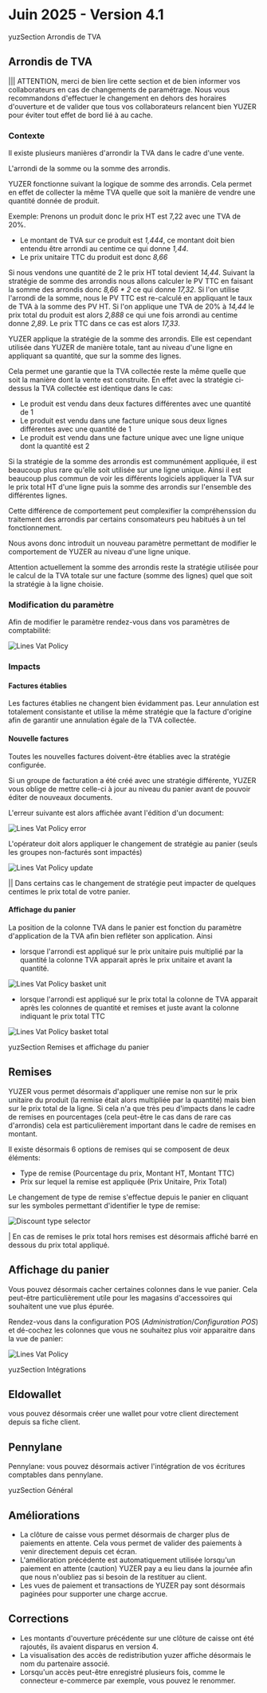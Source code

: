 # Juin 2025 - Version 4.1

yuzSection Arrondis de TVA

## Arrondis de TVA

||| ATTENTION, merci de bien lire cette section et de bien informer vos collaborateurs en cas de changements de paramétrage. Nous vous recommandons d'effectuer le changement en dehors des horaires d'ouverture et de valider que tous vos collaborateurs relancent bien YUZER pour éviter tout effet de bord lié à au cache.

### Contexte

Il existe plusieurs manières d'arrondir la TVA dans le cadre d'une vente.

L'arrondi de la somme ou la somme des arrondis.

YUZER fonctionne suivant la logique de somme des arrondis. Cela permet en effet de collecter la même TVA quelle que soit la manière de vendre une quantité donnée de produit.

Exemple:
Prenons un produit donc le prix HT est 7,22 avec une TVA de 20%.

- Le montant de TVA sur ce produit est _1,444_, ce montant doit bien entendu être arrondi au centime ce qui donne _1,44_.
- Le prix unitaire TTC du produit est donc _8,66_

Si nous vendons une quantité de 2 le prix HT total devient _14,44_.
Suivant la stratégie de somme des arrondis nous allons calculer le PV TTC en faisant la somme des arrondis donc _8,66 \* 2_ ce qui donne _17,32_.
Si l'on utilise l'arrondi de la somme, nous le PV TTC est re-calculé en appliquant le taux de TVA à la somme des PV HT. Si l'on applique une TVA de 20% à _14,44_ le prix total du produit est alors _2,888_ ce qui une fois arrondi au centime donne _2,89_. Le prix TTC dans ce cas est alors _17,33_.

YUZER applique la stratégie de la somme des arrondis. Elle est cependant utilisée dans YUZER de manière totale, tant au niveau d'une ligne en appliquant sa quantité, que sur la somme des lignes.

Cela permet une garantie que la TVA collectée reste la même quelle que soit la manière dont la vente est construite. En effet avec la stratégie ci-dessus la TVA collectée est identique dans le cas:

- Le produit est vendu dans deux factures différentes avec une quantité de 1
- Le produit est vendu dans une facture unique sous deux lignes différentes avec une quantité de 1
- Le produit est vendu dans une facture unique avec une ligne unique dont la quantité est 2

Si la stratégie de la somme des arrondis est communément appliquée, il est beaucoup plus rare qu'elle soit utilisée sur une ligne unique. Ainsi il est beaucoup plus commun de voir les différents logiciels appliquer la TVA sur le prix total HT d'une ligne puis la somme des arrondis sur l'ensemble des différentes lignes.

Cette différence de comportement peut complexifier la compréhenssion du traitement des arrondis par certains consomateurs peu habitués à un tel fonctionnement.

Nous avons donc introduit un nouveau paramètre permettant de modifier le comportement de YUZER au niveau d'une ligne unique.

Attention actuellement la somme des arrondis reste la stratégie utilisée pour le calcul de la TVA totale sur une facture (somme des lignes) quel que soit la stratégie à la ligne choisie.

### Modification du paramètre

Afin de modifier le paramètre rendez-vous dans vos paramètres de comptabilité:

![Lines Vat Policy](https://raw.githubusercontent.com/yuzer-software/release-notes/master/release-notes/4.1/lines-vat-policy.webp?w=100%)

### Impacts

#### Factures établies

Les factures établies ne changent bien évidamment pas. Leur annulation est totalement consistante et utilise la même stratégie que la facture d'origine afin de garantir une annulation égale de la TVA collectée.

#### Nouvelle factures

Toutes les nouvelles factures doivent-être établies avec la stratégie configurée.

Si un groupe de facturation a été créé avec une stratégie différente, YUZER vous oblige de mettre celle-ci à jour au niveau du panier avant de pouvoir éditer de nouveaux documents.

L'erreur suivante est alors affichée avant l'édition d'un document:

![Lines Vat Policy error](https://raw.githubusercontent.com/yuzer-software/release-notes/master/release-notes/4.1/lines-vat-policy-error.webp?w=450px)

L'opérateur doit alors appliquer le changement de stratégie au panier (seuls les groupes non-facturés sont impactés)

![Lines Vat Policy update](https://raw.githubusercontent.com/yuzer-software/release-notes/master/release-notes/4.1/lines-vat-policy-update.webp?w=450px)

|| Dans certains cas le changement de stratégie peut impacter de quelques centimes le prix total de votre panier.

#### Affichage du panier

La position de la colonne TVA dans le panier est fonction du paramètre d'application de la TVA afin bien refléter son application.
Ainsi

- lorsque l'arrondi est appliqué sur le prix unitaire puis multiplié par la quantité la colonne TVA apparait après le prix unitaire et avant la quantité.

![Lines Vat Policy basket unit](https://raw.githubusercontent.com/yuzer-software/release-notes/master/release-notes/4.1/lines-vat-policy-vat-unit.webp?w=450px)

- lorsque l'arrondi est appliqué sur le prix total la colonne de TVA apparait après les colonnes de quantité et remises et juste avant la colonne indiquant le prix total TTC

![Lines Vat Policy basket total](https://raw.githubusercontent.com/yuzer-software/release-notes/master/release-notes/4.1/lines-vat-policy-vat-total.webp?w=450px)

yuzSection Remises et affichage du panier

## Remises

YUZER vous permet désormais d'appliquer une remise non sur le prix unitaire du produit (la remise était alors multipliée par la quantité) mais bien sur le prix total de la ligne.
Si cela n'a que très peu d'impacts dans le cadre de remises en pourcentages (cela peut-être le cas dans de rare cas d'arrondis) cela est particulièrement important dans le cadre de remises en montant.

Il existe désormais 6 options de remises qui se composent de deux éléments:

- Type de remise (Pourcentage du prix, Montant HT, Montant TTC)
- Prix sur lequel la remise est appliquée (Prix Unitaire, Prix Total)

Le changement de type de remise s'effectue depuis le panier en cliquant sur les symboles permettant d'identifier le type de remise:

![Discount type selector](https://raw.githubusercontent.com/yuzer-software/release-notes/master/release-notes/4.1/discount-select.webp?w=450px)

| En cas de remises le prix total hors remises est désormais affiché barré en dessous du prix total appliqué.

## Affichage du panier

Vous pouvez désormais cacher certaines colonnes dans le vue panier. Cela peut-être particulièrement utile pour les magasins d'accessoires qui souhaitent une vue plus épurée.

Rendez-vous dans la configuration POS (_Administration_/_Configuration POS_) et dé-cochez les colonnes que vous ne souhaitez plus voir apparaitre dans la vue de panier:

![Lines Vat Policy](https://raw.githubusercontent.com/yuzer-software/release-notes/master/release-notes/4.1/basket-display.webp?w=100%)

yuzSection Intégrations

## Eldowallet

vous pouvez désormais créer une wallet pour votre client directement depuis sa fiche client.

## Pennylane

Pennylane: vous pouvez désormais activer l'intégration de vos écritures comptables dans pennylane.

yuzSection Général

## Améliorations

- La clôture de caisse vous permet désormais de charger plus de paiements en attente. Cela vous permet de valider des paiements à venir directement depuis cet écran.
- L'amélioration précédente est automatiquement utilisée lorsqu'un paiement en attente (caution) YUZER pay a eu lieu dans la journée afin que nous n'oubliez pas si besoin de la restituer au client.
- Les vues de paiement et transactions de YUZER pay sont désormais paginées pour supporter une charge accrue.

## Corrections

- Les montants d'ouverture précédente sur une clôture de caisse ont été rajoutés, ils avaient disparus en version 4.
- La visualisation des accès de redistribution yuzer affiche désormais le nom du partenaire associé.
- Lorsqu'un accès peut-être enregistré plusieurs fois, comme le connecteur e-commerce par exemple, vous pouvez le renommer.
